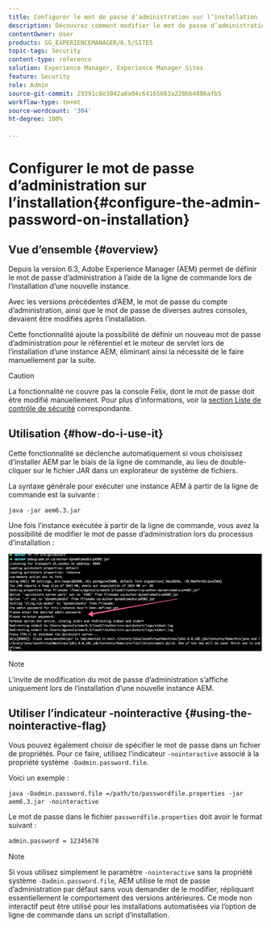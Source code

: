 ```yaml
---
title: Configurer le mot de passe d’administration sur l’installation
description: Découvrez comment modifier le mot de passe d’administration lors de l’installation d’Adobe Experience Manager.
contentOwner: User
products: SG_EXPERIENCEMANAGER/6.5/SITES
topic-tags: Security
content-type: reference
solution: Experience Manager, Experience Manager Sites
feature: Security
role: Admin
source-git-commit: 29391c8e3042a8a04c64165663a228bb4886afb5
workflow-type: tm+mt
source-wordcount: '304'
ht-degree: 100%

---
```


# Configurer le mot de passe d’administration sur l’installation{#configure-the-admin-password-on-installation}

## Vue d’ensemble {#overview}

Depuis la version 6.3, Adobe Experience Manager (AEM) permet de définir le mot de passe d’administration à l’aide de la ligne de commande lors de l’installation d’une nouvelle instance.

Avec les versions précédentes d’AEM, le mot de passe du compte d’administration, ainsi que le mot de passe de diverses autres consoles, devaient être modifiés après l’installation.

Cette fonctionnalité ajoute la possibilité de définir un nouveau mot de passe d’administration pour le référentiel et le moteur de servlet lors de l’installation d’une instance AEM, éliminant ainsi la nécessité de le faire manuellement par la suite.

>[!CAUTION]
>
>La fonctionnalité ne couvre pas la console Felix, dont le mot de passe doit être modifié manuellement. Pour plus d’informations, voir la [section Liste de contrôle de sécurité](/help/sites-administering/security-checklist.md#change-default-passwords-for-the-aem-and-osgi-console-admin-accounts) correspondante.

## Utilisation {#how-do-i-use-it}

Cette fonctionnalité se déclenche automatiquement si vous choisissez d’installer AEM par le biais de la ligne de commande, au lieu de double-cliquer sur le fichier JAR dans un explorateur de système de fichiers.

La syntaxe générale pour exécuter une instance AEM à partir de la ligne de commande est la suivante :

```shell
java -jar aem6.3.jar
```

Une fois l’instance exécutée à partir de la ligne de commande, vous avez la possibilité de modifier le mot de passe d’administration lors du processus d’installation :

![chlimage_1-116](assets/chlimage_1-116a.png)

>[!NOTE]
>
>L’invite de modification du mot de passe d’administration s’affiche uniquement lors de l’installation d’une nouvelle instance AEM.

## Utiliser l’indicateur -nointeractive {#using-the-nointeractive-flag}

Vous pouvez également choisir de spécifier le mot de passe dans un fichier de propriétés. Pour ce faire, utilisez l’indicateur `-nointeractive` associé à la propriété système `-Dadmin.password.file`.

Voici un exemple :

```shell
java -Dadmin.password.file =/path/to/passwordfile.properties -jar aem6.3.jar -nointeractive
```

Le mot de passe dans le fichier `passwordfile.properties` doit avoir le format suivant :

```xml
admin.password = 12345678
```

>[!NOTE]
>
>Si vous utilisez simplement le paramètre `-nointeractive` sans la propriété système `-Dadmin.password.file`, AEM utilise le mot de passe d’administration par défaut sans vous demander de le modifier, répliquant essentiellement le comportement des versions antérieures. Ce mode non interactif peut être utilisé pour les installations automatisées via l’option de ligne de commande dans un script d’installation.
